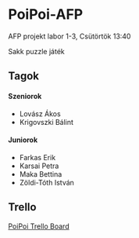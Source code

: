 # PoiPoi-AFP
AFP projekt labor 1-3, Csütörtök 13:40

Sakk puzzle játék

## Tagok
#### Szeniorok
- Lovász Ákos
- Krigovszki Bálint

#### Juniorok
- Farkas Erik
- Karsai Petra
- Maka Bettina
- Zöldi-Tóth István

## Trello
[PoiPoi Trello Board](https://trello.com/invite/b/UttzY6fz/e6c0aad4458627fc5a81b432d19fba5f/poipoi-afp)
